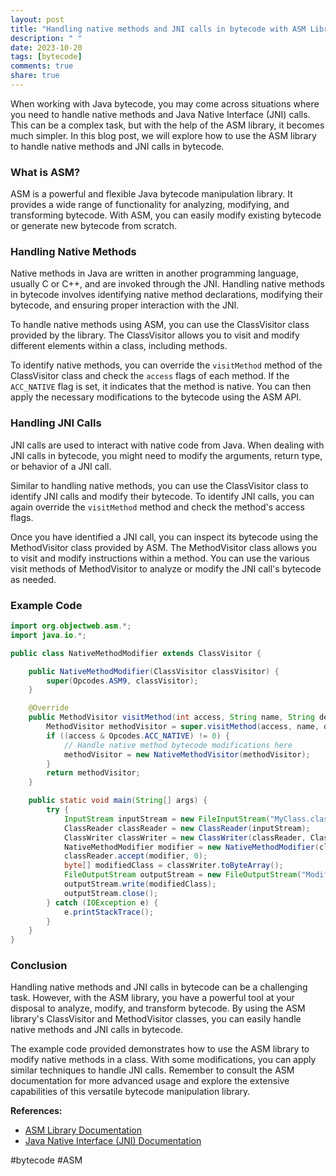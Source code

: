 ```yaml
---
layout: post
title: "Handling native methods and JNI calls in bytecode with ASM Library"
description: " "
date: 2023-10-20
tags: [bytecode]
comments: true
share: true
---
```

When working with Java bytecode, you may come across situations where you need to handle native methods and Java Native Interface (JNI) calls. This can be a complex task, but with the help of the ASM library, it becomes much simpler. In this blog post, we will explore how to use the ASM library to handle native methods and JNI calls in bytecode.

### What is ASM?
ASM is a powerful and flexible Java bytecode manipulation library. It provides a wide range of functionality for analyzing, modifying, and transforming bytecode. With ASM, you can easily modify existing bytecode or generate new bytecode from scratch.

### Handling Native Methods
Native methods in Java are written in another programming language, usually C or C++, and are invoked through the JNI. Handling native methods in bytecode involves identifying native method declarations, modifying their bytecode, and ensuring proper interaction with the JNI.

To handle native methods using ASM, you can use the ClassVisitor class provided by the library. The ClassVisitor allows you to visit and modify different elements within a class, including methods.

To identify native methods, you can override the `visitMethod` method of the ClassVisitor class and check the `access` flags of each method. If the `ACC_NATIVE` flag is set, it indicates that the method is native. You can then apply the necessary modifications to the bytecode using the ASM API.

### Handling JNI Calls
JNI calls are used to interact with native code from Java. When dealing with JNI calls in bytecode, you might need to modify the arguments, return type, or behavior of a JNI call.

Similar to handling native methods, you can use the ClassVisitor class to identify JNI calls and modify their bytecode. To identify JNI calls, you can again override the `visitMethod` method and check the method's access flags.

Once you have identified a JNI call, you can inspect its bytecode using the MethodVisitor class provided by ASM. The MethodVisitor class allows you to visit and modify instructions within a method. You can use the various visit methods of MethodVisitor to analyze or modify the JNI call's bytecode as needed.

### Example Code
```java
import org.objectweb.asm.*;
import java.io.*;

public class NativeMethodModifier extends ClassVisitor {

    public NativeMethodModifier(ClassVisitor classVisitor) {
        super(Opcodes.ASM9, classVisitor);
    }

    @Override
    public MethodVisitor visitMethod(int access, String name, String descriptor, String signature, String[] exceptions) {
        MethodVisitor methodVisitor = super.visitMethod(access, name, descriptor, signature, exceptions);
        if ((access & Opcodes.ACC_NATIVE) != 0) {
            // Handle native method bytecode modifications here
            methodVisitor = new NativeMethodVisitor(methodVisitor);
        }
        return methodVisitor;
    }

    public static void main(String[] args) {
        try {
            InputStream inputStream = new FileInputStream("MyClass.class");
            ClassReader classReader = new ClassReader(inputStream);
            ClassWriter classWriter = new ClassWriter(classReader, ClassWriter.COMPUTE_MAXS);
            NativeMethodModifier modifier = new NativeMethodModifier(classWriter);
            classReader.accept(modifier, 0);
            byte[] modifiedClass = classWriter.toByteArray();
            FileOutputStream outputStream = new FileOutputStream("ModifiedClass.class");
            outputStream.write(modifiedClass);
            outputStream.close();
        } catch (IOException e) {
            e.printStackTrace();
        }
    }
}
```

### Conclusion
Handling native methods and JNI calls in bytecode can be a challenging task. However, with the ASM library, you have a powerful tool at your disposal to analyze, modify, and transform bytecode. By using the ASM library's ClassVisitor and MethodVisitor classes, you can easily handle native methods and JNI calls in bytecode.

The example code provided demonstrates how to use the ASM library to modify native methods in a class. With some modifications, you can apply similar techniques to handle JNI calls. Remember to consult the ASM documentation for more advanced usage and explore the extensive capabilities of this versatile bytecode manipulation library.

**References:**
- [ASM Library Documentation](https://asm.ow2.io/)
- [Java Native Interface (JNI) Documentation](https://docs.oracle.com/en/java/javase/15/docs/specs/jni/index.html)

\#bytecode \#ASM